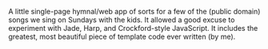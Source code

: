 A little single-page hymnal/web app of sorts for a few of the (public domain) songs we sing on Sundays with the kids. It allowed a good excuse to experiment with Jade, Harp, and Crockford-style JavaScript. It includes the greatest, most beautiful piece of template code ever written (by me).
